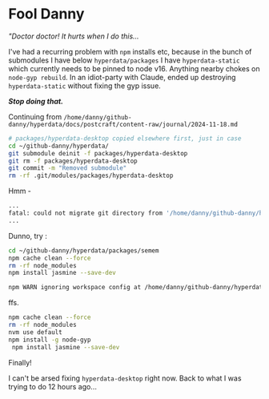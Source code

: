 # Fool Danny

_"Doctor doctor! It hurts when I do this..._

I've had a recurring problem with `npm` installs etc, because in the bunch of submodules I have below `hyperdata/packages` I have `hyperdata-static` which currently needs to be pinned to node v16. Anything nearby chokes on `node-gyp rebuild`.
In an idiot-party with Claude, ended up destroying `hyperdata-static` without fixing the gyp issue.

_**Stop doing that.**_

Continuing from `/home/danny/github-danny/hyperdata/docs/postcraft/content-raw/journal/2024-11-18.md`

```sh
# packages/hyperdata-desktop copied elsewhere first, just in case
cd ~/github-danny/hyperdata/
git submodule deinit -f packages/hyperdata-desktop
git rm -f packages/hyperdata-desktop
git commit -m "Removed submodule"
rm -rf .git/modules/packages/hyperdata-desktop
```

Hmm -

```sh
...
fatal: could not migrate git directory from '/home/danny/github-danny/hyperdata/packages/hyperdata-desktop/.git' to '/home/danny/github-danny/hyperdata/.git/modules/packages/hyperdata-desktop': Directory not empty
...
```

Dunno, try :

```sh
cd ~/github-danny/hyperdata/packages/semem
npm cache clean --force
rm -rf node_modules
npm install jasmine --save-dev
```

```sh
npm WARN ignoring workspace config at /home/danny/github-danny/hyperdata/packages/semem/.npmrc
```

ffs.

```sh
npm cache clean --force
rm -rf node_modules
nvm use default
npm install -g node-gyp
 npm install jasmine --save-dev
```

Finally!

I can't be arsed fixing `hyperdata-desktop` right now. Back to what I was trying to do 12 hours ago...
